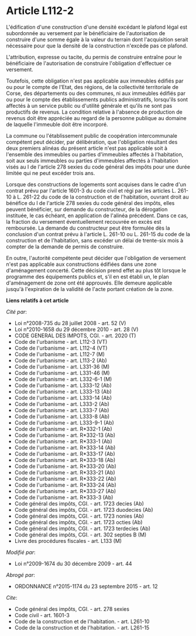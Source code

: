 # Article L112-2

L'édification d'une construction d'une densité excédant le plafond légal est subordonnée au versement par le bénéficiaire de
l'autorisation de construire d'une somme égale à la valeur du terrain dont l'acquisition serait nécessaire pour que la
densité de la construction n'excède pas ce plafond. 

L'attribution, expresse ou tacite, du permis de construire entraîne pour le bénéficiaire de l'autorisation de construire
l'obligation d'effectuer ce versement. 

Toutefois, cette obligation n'est pas applicable aux immeubles édifiés par ou pour le compte de l'Etat, des régions, de la
collectivité territoriale de Corse, des départements ou des communes, ni aux immeubles édifiés par ou pour le compte des
établissements publics administratifs, lorsqu'ils sont affectés à un service public ou d'utilité générale et qu'ils ne sont
pas productifs de revenus. La condition relative à l'absence de production de revenus doit être appréciée au regard de la
personne publique au domaine de laquelle l'immeuble doit être incorporé. 

La commune ou l'établissement public de coopération intercommunale compétent peut décider, par délibération, que l'obligation
résultant des deux premiers alinéas du présent article n'est pas applicable soit à l'ensemble des immeubles ou parties
d'immeubles affectés à l'habitation, soit aux seuls immeubles ou parties d'immeubles affectés à l'habitation visés au I de
l'article 278 sexies du code général des impôts pour une durée limitée qui ne peut excéder trois ans. 

Lorsque des constructions de logements sont acquises dans le cadre d'un contrat prévu par l'article 1601-3 du code civil et
régi par les articles L. 261-10 à L. 261-22 du code de la construction et de l'habitation, ouvrant droit au bénéfice du I de
l'article 278 sexies du code général des impôts, elles peuvent bénéficier, sur demande du constructeur, de la dérogation
instituée, le cas échéant, en application de l'alinéa précédent. Dans ce cas, la fraction du versement éventuellement
recouvrée en excès est remboursée. La demande du constructeur peut être formulée dès la conclusion d'un contrat prévu à
l'article L. 261-10 ou L. 261-15 du code de la construction et de l'habitation, sans excéder un délai de trente-six mois à
compter de la demande de permis de construire. 

En outre, l'autorité compétente peut décider que l'obligation de versement n'est pas applicable aux constructions édifiées
dans une zone d'aménagement concerté. Cette décision prend effet au plus tôt lorsque le programme des équipements publics et,
s'il en est établi un, le plan d'aménagement de zone ont été approuvés. Elle demeure applicable jusqu'à l'expiration de la
validité de l'acte portant création de la zone.

**Liens relatifs à cet article**

_Cité par_:

  - Loi n°2008-735 du 28 juillet 2008 - art. 52 (V)
  - Loi n°2010-1658 du 29 décembre 2010 - art. 28 (V)
  - CODE GENERAL DES IMPOTS, CGI. - art. 2020 (T)
  - Code de l'urbanisme - art. L112-3 (VT)
  - Code de l'urbanisme - art. L112-4 (VT)
  - Code de l'urbanisme - art. L112-7 (M)
  - Code de l'urbanisme - art. L113-2 (Ab)
  - Code de l'urbanisme - art. L331-36 (M)
  - Code de l'urbanisme - art. L331-46 (M)
  - Code de l'urbanisme - art. L332-6-1 (M)
  - Code de l'urbanisme - art. L333-12 (Ab)
  - Code de l'urbanisme - art. L333-13 (Ab)
  - Code de l'urbanisme - art. L333-14 (Ab)
  - Code de l'urbanisme - art. L333-2 (Ab)
  - Code de l'urbanisme - art. L333-7 (Ab)
  - Code de l'urbanisme - art. L333-8 (Ab)
  - Code de l'urbanisme - art. L333-9-1 (Ab)
  - Code de l'urbanisme - art. R*332-1 (Ab)
  - Code de l'urbanisme - art. R*332-13 (Ab)
  - Code de l'urbanisme - art. R*333-1 (Ab)
  - Code de l'urbanisme - art. R*333-14 (Ab)
  - Code de l'urbanisme - art. R*333-17 (Ab)
  - Code de l'urbanisme - art. R*333-18 (Ab)
  - Code de l'urbanisme - art. R*333-20 (Ab)
  - Code de l'urbanisme - art. R*333-21 (Ab)
  - Code de l'urbanisme - art. R*333-22 (Ab)
  - Code de l'urbanisme - art. R*333-24 (Ab)
  - Code de l'urbanisme - art. R*333-27 (Ab)
  - Code de l'urbanisme - art. R*333-3 (Ab)
  - Code général des impôts, CGI. - art. 1723 decies (Ab)
  - Code général des impôts, CGI. - art. 1723 duodecies (Ab)
  - Code général des impôts, CGI. - art. 1723 nonies (Ab)
  - Code général des impôts, CGI. - art. 1723 octies (Ab)
  - Code général des impôts, CGI. - art. 1723 terdecies (Ab)
  - Code général des impôts, CGI. - art. 302 septies B (M)
  - Livre des procédures fiscales - art. L133 (M)

_Modifié par_:

  - Loi n°2009-1674 du 30 décembre 2009 - art. 44

_Abrogé par_:

  - ORDONNANCE n°2015-1174 du 23 septembre 2015 - art. 12

_Cite_:

  - Code général des impôts, CGI. - art. 278 sexies
  - Code civil - art. 1601-3
  - Code de la construction et de l'habitation. - art. L261-10
  - Code de la construction et de l'habitation. - art. L261-15
